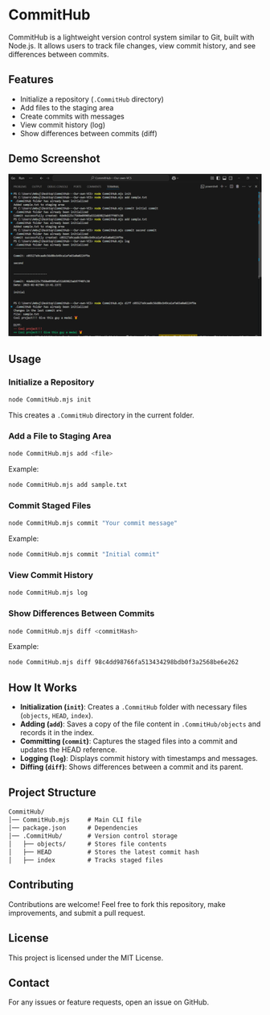 # CommitHub

CommitHub is a lightweight version control system similar to Git, built with Node.js. It allows users to track file changes, view commit history, and see differences between commits.

## Features

- Initialize a repository (`.CommitHub` directory)
- Add files to the staging area
- Create commits with messages
- View commit history (log)
- Show differences between commits (diff)

## Demo Screenshot

![Demo](assets/CommitHub.png)

## Usage

### Initialize a Repository

```sh
node CommitHub.mjs init
```

This creates a `.CommitHub` directory in the current folder.

### Add a File to Staging Area

```sh
node CommitHub.mjs add <file>
```

Example:

```sh
node CommitHub.mjs add sample.txt
```

### Commit Staged Files

```sh
node CommitHub.mjs commit "Your commit message"
```

Example:

```sh
node CommitHub.mjs commit "Initial commit"
```

### View Commit History

```sh
node CommitHub.mjs log
```

### Show Differences Between Commits

```sh
node CommitHub.mjs diff <commitHash>
```

Example:

```sh
node CommitHub.mjs diff 98c4dd98766fa513434298bdb0f3a2568be6e262
```

## How It Works

- **Initialization (`init`)**: Creates a `.CommitHub` folder with necessary files (`objects`, `HEAD`, `index`).
- **Adding (`add`)**: Saves a copy of the file content in `.CommitHub/objects` and records it in the index.
- **Committing (`commit`)**: Captures the staged files into a commit and updates the HEAD reference.
- **Logging (`log`)**: Displays commit history with timestamps and messages.
- **Diffing (`diff`)**: Shows differences between a commit and its parent.

## Project Structure

```
CommitHub/
│── CommitHub.mjs     # Main CLI file
│── package.json      # Dependencies
│── .CommitHub/       # Version control storage
│   ├── objects/      # Stores file contents
│   ├── HEAD          # Stores the latest commit hash
│   ├── index         # Tracks staged files
```

## Contributing

Contributions are welcome! Feel free to fork this repository, make improvements, and submit a pull request.

## License

This project is licensed under the MIT License.

## Contact

For any issues or feature requests, open an issue on GitHub.
